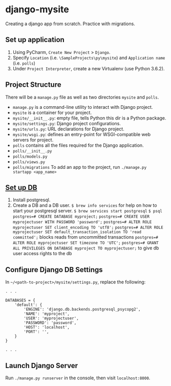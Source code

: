 # django-mysite
Creating a django app from scratch. Practice with migrations.

## Set up application
1. Using PyCharm, `Create New Project` > `Django`. 
2. Specify `Location` (i.e. `\SampleProjects\py\mysite`) and `Application name` (i.e. `polls`)
3. Under `Project Interpreter`, create a new Virtualenv (use Python 3.6.2).

## Project Structure
There will be a `manage.py` file as well as two directories `mysite` and `polls`.
- `manage.py` is a command-line utility to interact with Django project.
- `mysite` is a container for your project. 
- `mysite/__init__.py`: empty file, tells Python this dir is a Python package.
- `mysite/settings.py`: Django project configurations.
- `mysite/urls.py`: URL declarations for Django project.
- `mysite/wsgi.py`: defines an entry-point for WSGI-compatible web servers for project.
- `polls` contains all the files required for the Django application.
- `polls/__init__.py`
- `polls/models.py`
- `polls/views.py`
- `polls/migrations`
To add an app to the project, run `./manage.py startapp <app_name>`

## [Set up DB](https://www.digitalocean.com/community/tutorials/how-to-use-postgresql-with-your-django-application-on-ubuntu-16-04)
1. Install postgresql.
2. Create a DB and a DB user.
`$ brew info services` for help on how to start your postgresql server.
`$ brew services start postgresql`
`$ psql`
`postgres=# CREATE DATABASE myproject;`
`postgres=# CREATE USER myprojectuser WITH PASSWORD 'password';`
`postgres=# ALTER ROLE myprojectuser SET client_encoding TO 'utf8';`
`postgres=# ALTER ROLE myprojectuser SET default_transaction_isolation TO 'read committed';` blocks reads from uncommitted transactions
`postgres=# ALTER ROLE myprojectuser SET timezone TO 'UTC';`
`postgres=# GRANT ALL PRIVILEGES ON DATABASE myproject TO myprojectuser;` to give db user access rights to the db

## Configure Django DB Settings
In `~/<path-to-project>/mysite/settings.py`, replace the following:
```
. . .

DATABASES = {
    'default': {
        'ENGINE': 'django.db.backends.postgresql_psycopg2',
        'NAME': 'myproject',
        'USER': 'myprojectuser',
        'PASSWORD': 'password',
        'HOST': 'localhost',
        'PORT': '',
    }
}

. . .
```

## Launch Django Server
Run `./manage.py runserver` in the console, then visit `localhost:8000`.
